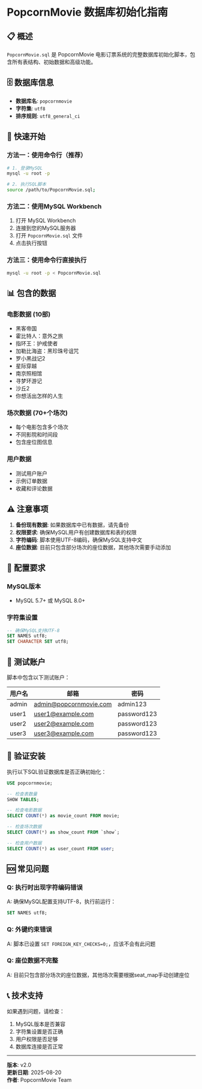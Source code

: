 # PopcornMovie 数据库初始化指南

## 📋 概述

`PopcornMovie.sql` 是 PopcornMovie 电影订票系统的完整数据库初始化脚本，包含所有表结构、初始数据和高级功能。

## 🗄️ 数据库信息

- **数据库名**: `popcornmovie`
- **字符集**: `utf8`
- **排序规则**: `utf8_general_ci`

## 🚀 快速开始

### 方法一：使用命令行（推荐）

```bash
# 1. 登录MySQL
mysql -u root -p

# 2. 执行SQL脚本
source /path/to/PopcornMovie.sql;
```

### 方法二：使用MySQL Workbench

1. 打开 MySQL Workbench
2. 连接到您的MySQL服务器
3. 打开 `PopcornMovie.sql` 文件
4. 点击执行按钮

### 方法三：使用命令行直接执行

```bash
mysql -u root -p < PopcornMovie.sql
```

## 📊 包含的数据

### 电影数据 (10部)
- 黑客帝国
- 霍比特人：意外之旅
- 指环王：护戒使者
- 加勒比海盗：黑珍珠号诅咒
- 罗小黑战记2
- 星际穿越
- 南京照相馆
- 寻梦环游记
- 沙丘2
- 你想活出怎样的人生

### 场次数据 (70+个场次)
- 每个电影包含多个场次
- 不同影院和时间段
- 包含座位图信息

### 用户数据
- 测试用户账户
- 示例订单数据
- 收藏和评论数据

## ⚠️ 注意事项

1. **备份现有数据**: 如果数据库中已有数据，请先备份
2. **权限要求**: 确保MySQL用户有创建数据库和表的权限
3. **字符编码**: 脚本使用UTF-8编码，确保MySQL支持中文
4. **座位数据**: 目前只包含部分场次的座位数据，其他场次需要手动添加

## 🔧 配置要求

### MySQL版本
- MySQL 5.7+ 或 MySQL 8.0+

### 字符集设置
```sql
-- 确保MySQL支持UTF-8
SET NAMES utf8;
SET CHARACTER SET utf8;
```

## 📝 测试账户

脚本中包含以下测试账户：

| 用户名 | 邮箱 | 密码 |
|--------|------|------|
| admin | admin@popcornmovie.com | admin123 |
| user1 | user1@example.com | password123 |
| user2 | user2@example.com | password123 |
| user3 | user3@example.com | password123 |

## 🎯 验证安装

执行以下SQL验证数据库是否正确初始化：

```sql
USE popcornmovie;

-- 检查表数量
SHOW TABLES;

-- 检查电影数据
SELECT COUNT(*) as movie_count FROM movie;

-- 检查场次数据
SELECT COUNT(*) as show_count FROM `show`;

-- 检查用户数据
SELECT COUNT(*) as user_count FROM user;
```

## 🆘 常见问题

### Q: 执行时出现字符编码错误
A: 确保MySQL配置支持UTF-8，执行前运行：
```sql
SET NAMES utf8;
```

### Q: 外键约束错误
A: 脚本已设置 `SET FOREIGN_KEY_CHECKS=0;`，应该不会有此问题

### Q: 座位数据不完整
A: 目前只包含部分场次的座位数据，其他场次需要根据seat_map手动创建座位

## 📞 技术支持

如果遇到问题，请检查：
1. MySQL版本是否兼容
2. 字符集设置是否正确
3. 用户权限是否足够
4. 数据库连接是否正常

---

**版本**: v2.0  
**更新日期**: 2025-08-20  
**作者**: PopcornMovie Team
